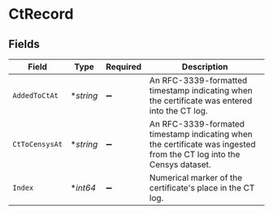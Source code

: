 # CtRecord


## Fields

| Field                                                                                                                | Type                                                                                                                 | Required                                                                                                             | Description                                                                                                          |
| -------------------------------------------------------------------------------------------------------------------- | -------------------------------------------------------------------------------------------------------------------- | -------------------------------------------------------------------------------------------------------------------- | -------------------------------------------------------------------------------------------------------------------- |
| `AddedToCtAt`                                                                                                        | **string*                                                                                                            | :heavy_minus_sign:                                                                                                   | An RFC-3339-formatted timestamp indicating when the certificate was entered into the CT log.                         |
| `CtToCensysAt`                                                                                                       | **string*                                                                                                            | :heavy_minus_sign:                                                                                                   | An RFC-3339-formated timestamp indicating when the certificate was ingested from the CT log into the Censys dataset. |
| `Index`                                                                                                              | **int64*                                                                                                             | :heavy_minus_sign:                                                                                                   | Numerical marker of the certificate's place in the CT log.                                                           |